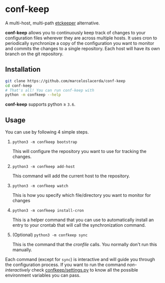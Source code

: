 # conf-keep

A multi-host, multi-path [etckeeper](https://etckeeper.branchable.com/) alternative.

**conf-keep** allows you to continuously keep track of changes to your configuration files
wherever they are across multiple hosts. It uses cron to periodically synchronize a copy of the configuration
you want to monitor and commits the changes to a single repository. Each host will have its own branch on the git
repository.

## Installation

```bash
git clone https://github.com/marceloslacerda/conf-keep
cd conf-keep
# That's all! You can run conf-keep with
python -m confkeep --help
```

**conf-keep** supports python ≥ `3.6`.

## Usage

You can use by following 4 simple steps.

1. `python3 -m confkeep bootstrap`

   This will configure the repository you want to use for tracking the changes. 
2. `python3 -m confkeep add-host`

   This command will add the current host to the repository.
3. `python3 -m confkeep watch`
   
   This is how you specify which file/directory you want to monitor for changes
4. `python3 -m confkeep install-cron`

   This is a helper command that you can use to automatically install an entry to your crontab that will call the
synchronization command.

5. (Optional) `python3 -m confkeep sync`

   This is the command that the *cronfile* calls. You normally don't run this manually.

Each command (except for `sync`) is interactive and will guide you through the configuration process.
If you want to run the command *non-interactively* check [confkeep/settings.py](confkeep/settings.py) to know all the possible environment
variables you can pass.
